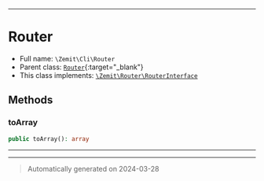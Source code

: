 ***

# Router





* Full name: `\Zemit\Cli\Router`
* Parent class: [`Router`](https://docs.phalcon.io/latest/api/){:target="_blank"}
* This class implements:
[`\Zemit\Router\RouterInterface`](../Router/RouterInterface.md)




## Methods


### toArray



```php
public toArray(): array
```












***


***
> Automatically generated on 2024-03-28
